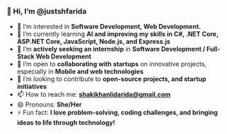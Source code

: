 ### 👋 Hi, I’m @justshfarida  
- 👀 I’m interested in **Software Development, Web Development.**  
- 🌱 I’m currently learning **AI and improving my skills in C#, .NET Core, ASP.NET Core, JavaScript, Node.js, and Express.js**  
- 💼 I’m **actively seeking an internship** in **Software Development / Full-Stack Web Development**  
- 🚀 I’m open to **collaborating with startups** on innovative projects, especially in **Mobile and web technologies**  
- 💞️ I’m looking to contribute to **open-source projects, and startup initiatives**  
- 📫 How to reach me: **[shakikhanlidarida@gmail.com](mailto:shakikhanlidarida@gmail.com)**  
- 😄 Pronouns: **She/Her**  
- ⚡ Fun fact: **I love problem-solving, coding challenges, and bringing ideas to life through technology!**  
